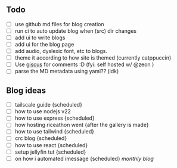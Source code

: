 ## Todo

- [ ] use github md files for blog creation
- [ ] run ci to auto update blog when (src) dir changes
- [ ] add ui to write blogs
- [ ] add ui for the blog page
- [ ] add audio, dyslexic font, etc to blogs.
- [ ] theme it according to how site is themed (currently catppuccin)
- [ ] Use [giscus](https://giscus.app/) for comments :D (fyi: self hosted w/ @zeon )
- [ ] parse the MD metadata using yaml?? (idk)

## Blog ideas

- [ ] tailscale guide {scheduled}
- [ ] how to use nodejs v22
- [ ] how to use express {scheduled}
- [ ] how hosting riceathon went {after the gallery is made}
- [ ] how to use tailwind {scheduled}
- [ ] crc blog {scheduled}
- [ ] how to use react {scheduled}
- [ ] setup jellyfin tut {scheduled}
- [ ] on how i automated imessage {scheduled}
      _monthly blog_
